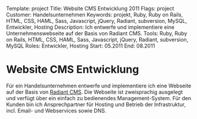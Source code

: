 Template: project
Title: Website CMS Entwicklung 2011
Flags: project
Customer: Handelsunternehmen
Keywords: projekt, Ruby, Ruby on Rails, HTML, CSS, HAML, Sass, Javascript, jQuery, Radiant, subversion, MySQL, Entwickler, Hosting
Description: Ich entwerfe und implementiere eine Unternehmenswebseite auf der Basis von Radiant CMS.
Tools: Ruby, Ruby on Rails, HTML, CSS, HAML, Sass, Javascript, jQuery, Radiant, subversion, MySQL
Roles: Entwickler, Hosting
Start: 05.2011
End: 08.2011

# Website CMS Entwicklung

Für ein Handelsunternehmen entwerfe und implementiere ich eine Webseite auf der Basis von [Radiant CMS](http://radiantcms.org). Die Webseite ist zweisprachig ausgelegt und verfügt über ein einfach zu bedienendes Management-System. Für den Kunden bin ich Ansprechpartner für Hosting und Betrieb der Infrastruktur, incl. Email- und Webservices sowie DNS.
